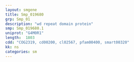 ```yaml
---
layout: smgene
title: Smp_019680
grp: Smp_01
description: "wd repeat domain protein"
smp: Smp_019680.1
uniprot: "G4M0R1"
length:  1803
cdd: "COG2319, cd00200, cl02567, pfam00400, smart00320"
kk: ns
categories: sm
---
```


